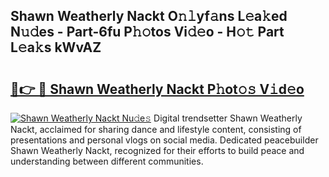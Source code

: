 ## Shawn Weatherly Nackt O𝚗𝚕yf𝚊ns L𝚎a𝚔ed N𝚞𝚍es - Part-6fu P𝚑𝚘tos Vi𝚍𝚎o - H𝚘𝚝 Part L𝚎a𝚔s kWvAZ

# <h2><a href="http://kfe38ry.oniu.top/?m=Shawn+Weatherly+Nackt">🔗👉 🔴 Shawn Weatherly Nackt P𝚑ot𝚘𝚜 V𝚒d𝚎o</a></h2>

[![Shawn Weatherly Nackt Nu𝚍e𝚜](https://i.imgur.com/0qMVB7G.gif)](http://kfe38ry.oniu.top/?m=Shawn+Weatherly+Nackt)
Digital trendsetter Shawn Weatherly Nackt, acclaimed for sharing dance and lifestyle content, consisting of presentations and personal vlogs on social media. Dedicated peacebuilder Shawn Weatherly Nackt, recognized for their efforts to build peace and understanding between different communities.  
